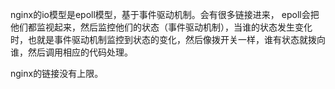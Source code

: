 nginx的io模型是epoll模型，基于事件驱动机制。会有很多链接进来， epoll会把他们都监视起来，然后监控他们的状态（事件驱动机制），当谁的状态发生变化时，也就是事件驱动机制监控到状态的变化，然后像拨开关一样，谁有状态就拨向谁，然后调用相应的代码处理。

nginx的链接没有上限。